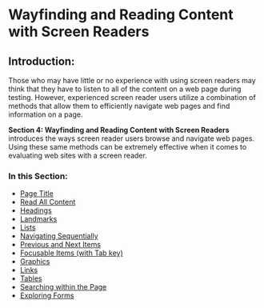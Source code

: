 # Wayfinding and Reading Content with Screen Readers

## Introduction:

Those who may have little or no experience with using screen readers may think that they have to listen to all of the content on a web page during testing. However, experienced screen reader users utilize a combination of methods that allow them to efficiently navigate web pages and find information on a page.

<b>Section 4: Wayfinding and Reading Content with Screen Readers</b> introduces the ways screen reader users browse and navigate web pages. Using these same methods can be extremely effective when it comes to evaluating web sites with a screen reader.

### In this Section:

- [Page Title](page-title.md)
- [Read All Content](read-all-content.md)
- [Headings](headings.md)
- [Landmarks](landmarks.md)
- [Lists](lists.md)
- [Navigating Sequentially](navigating-sequentially.md)
- [Previous and Next Items](previous-and-next-items.md)
- [Focusable Items (with Tab key)](focusable-items-with-tab-key.md)
- [Graphics](graphics.md)
- [Links](links.md)
- [Tables](tables.md)
- [Searching within the Page](searching-within-the-page.md)
- [Exploring Forms](exploring-forms.md)
